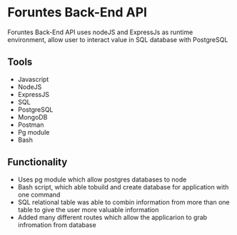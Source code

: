 # Foruntes Back-End API
Foruntes Back-End API uses nodeJS and ExpressJs as runtime environment, allow user to interact value in SQL database with PostgreSQL

## Tools
* Javascript
* NodeJS
* ExpressJS
* SQL
* PostgreSQL
* MongoDB
* Postman
* Pg module
* Bash


## Functionality
* Uses pg module which allow postgres databases to node
* Bash script, which able tobuild and create database for application with one command
* SQL relational table was able to combin information from more than one table to give the user more valuable information
* Added many different routes which allow the applicarion to grab infromation from database
